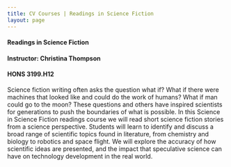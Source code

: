 ```yaml
---
title: CV Courses | Readings in Science Fiction
layout: page
---
```


#### Readings in Science Fiction

#### Instructor:  Christina Thompson

#### HONS 3199.H12

Science fiction writing often asks the question what if? What if there
were machines that looked like and could do the work of humans?  What
if man could go to the moon?  These questions and others have inspired
scientists for generations to push the boundaries of what is
possible. In this Science in Science Fiction readings course we will
read short science fiction stories from a science
perspective. Students will learn to identify and discuss a broad range
of scientific topics found in literature, from chemistry and biology
to robotics and space flight. We will explore the accuracy of how
scientific ideas are presented, and the impact that speculative
science can have on technology development in the real world.
